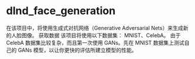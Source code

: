 # dlnd_face_generation
在该项目中，将使用生成式对抗网络（Generative Adversarial Nets）来生成新的人脸图像。
获取数据
该项目将使用以下数据集：
MNIST、CelebA。
由于 CelebA 数据集比较复杂，而且第一次使用 GANs。先在 MNIST 数据集上测试自己的 GANs 模型，以让你更快的评估所建立模型的性能。
